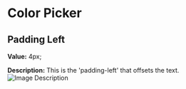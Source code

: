 
# 
# Color Picker 
##


## **Padding Left**

**Value:** 4px;

**Description:** This is the 'padding-left' that offsets the text.
![Image Description](https://i.imgur.com/YOO5OSB.png)

